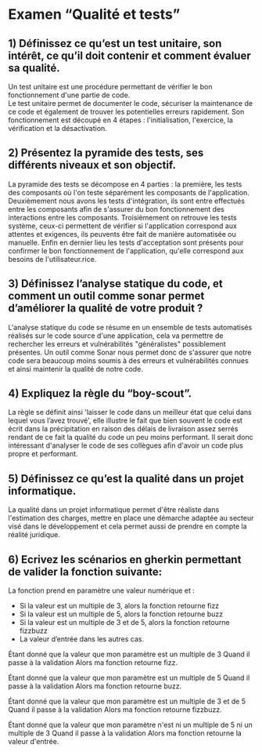 # Examen “Qualité et tests”


## 1) Définissez ce qu’est un test unitaire, son intérêt, ce qu’il doit contenir et comment évaluer sa qualité.
Un test unitaire est une procédure permettant de vérifier le bon fonctionnement d'une partie de code.   
Le test unitaire permet de documenter le code, sécuriser la maintenance de ce code et également de trouver les potentielles erreurs rapidement.
Son fonctionnement est découpé en 4 étapes : l'initialisation, l'exercice, la vérification et la désactivation.


## 2) Présentez la pyramide des tests, ses différents niveaux et son objectif.
La pyramide des tests se décompose en 4 parties : la première, les tests des composants où l'on teste séparément les composants de l'application.
Deuxièmement nous avons les tests d'intégration, ils sont entre effectués entre les composants afin de s'assurer du bon fonctionnement des interactions entre les composants.
Troisièmement on retrouve les tests système, ceux-ci permettent de vérifier si l'application correspond aux attentes et exigences, ils peuvents être fait de manière automatisée ou manuelle.
Enfin en dernier lieu les tests d'acceptation sont présents pour confirmer le bon fonctionnement de l'application, qu'elle correspond aux besoins de l'utilisateur.rice.

## 3) Définissez l’analyse statique du code, et comment un outil comme sonar permet d’améliorer la qualité de votre produit ?
L'analyse statique du code se résume en un ensemble de tests automatisés réalisés sur le code source d'une application, cela va permettre de rechercher les erreurs et vulnérabilités "généralistes" 
possiblement présentes.
Un outil comme Sonar nous permet donc de s'assurer que notre code sera beaucoup moins soumis à des erreurs et vulnérabilités connues et ainsi maintenir la qualité de notre code.

## 4) Expliquez la règle du “boy-scout”.
La règle se définit ainsi 'laisser le code dans un meilleur état que celui dans lequel vous l’avez trouvé', elle illustre le fait que bien souvent le code est écrit
dans la précipitation en raison des délais de livraison assez serrés rendant de ce fait la qualité du code un peu moins performant.
Il serait donc intéressant d'analyser le code de ses collègues afin d'avoir un code plus propre et performant.

## 5) Définissez ce qu’est la qualité dans un projet informatique.
La qualité dans un projet informatique permet d'être réaliste dans l'estimation des charges, mettre en place une démarche adaptée au secteur visé dans le développement et
cela permet aussi de prendre en compte la réalité juridique.

## 6) Ecrivez les scénarios en gherkin permettant de valider la fonction suivante:
La fonction prend en paramètre une valeur numérique et :
* Si la valeur est un multiple de 3, alors la fonction retourne fizz
* Si la valeur est un multiple de 5, alors la fonction retourne buzz
* Si la valeur est un multiple de 3 et de 5, alors la fonction retourne fizzbuzz
* La valeur d’entrée dans les autres cas.

Étant donné que la valeur que mon paramètre est un multiple de 3
Quand il passe à la validation
Alors ma fonction retourne fizz.

Étant donné que la valeur que mon paramètre est un multiple de 5
Quand il passe à la validation
Alors ma fonction retourne buzz.

Étant donné que la valeur que mon paramètre est un multiple de 3 et de 5
Quand il passe à la validation
Alors ma fonction retourne fizzbuzz.

Étant donné que la valeur que mon paramètre n'est ni un multiple de 5 ni un multiple de 3
Quand il passe à la validation
Alors ma fonction retourne la valeur d'entrée.